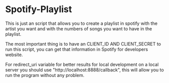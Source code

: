 # Spotify-Playlist

This is just an script that allows you to create a playlist in spotify with the artist you want and with the numbers of songs you want to have in the playlist.

The most important thing is to have an CLIENT_ID AND CLIENT_SECRET to run this script, you can get that information in Spotify for developers website.

For redirect_uri variable for better results for local development on a local server you should use "http://localhost:8888/callback", this will allow you to run 
the program without any problem.

